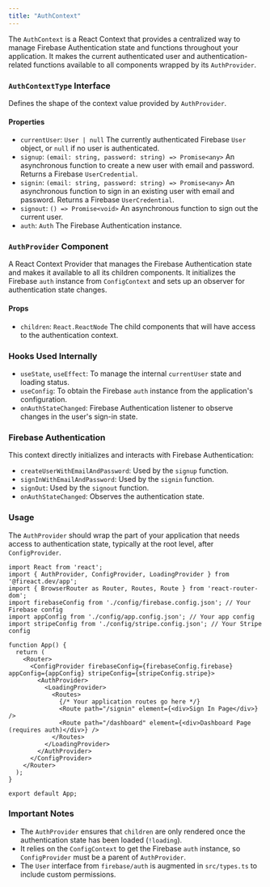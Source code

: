 ```yaml
---
title: "AuthContext"
---
```


The `AuthContext` is a React Context that provides a centralized way to manage Firebase Authentication state and functions throughout your application. It makes the current authenticated user and authentication-related functions available to all components wrapped by its `AuthProvider`.

### `AuthContextType` Interface

Defines the shape of the context value provided by `AuthProvider`.

#### Properties

- `currentUser`: `User | null`
  The currently authenticated Firebase `User` object, or `null` if no user is authenticated.
- `signup`: `(email: string, password: string) => Promise<any>`
  An asynchronous function to create a new user with email and password. Returns a Firebase `UserCredential`.
- `signin`: `(email: string, password: string) => Promise<any>`
  An asynchronous function to sign in an existing user with email and password. Returns a Firebase `UserCredential`.
- `signout`: `() => Promise<void>`
  An asynchronous function to sign out the current user.
- `auth`: `Auth`
  The Firebase Authentication instance.

### `AuthProvider` Component

A React Context Provider that manages the Firebase Authentication state and makes it available to all its children components. It initializes the Firebase `auth` instance from `ConfigContext` and sets up an observer for authentication state changes.

#### Props

- `children`: `React.ReactNode`
  The child components that will have access to the authentication context.

### Hooks Used Internally

- `useState`, `useEffect`: To manage the internal `currentUser` state and loading status.
- `useConfig`: To obtain the Firebase `auth` instance from the application's configuration.
- `onAuthStateChanged`: Firebase Authentication listener to observe changes in the user's sign-in state.

### Firebase Authentication

This context directly initializes and interacts with Firebase Authentication:
- `createUserWithEmailAndPassword`: Used by the `signup` function.
- `signInWithEmailAndPassword`: Used by the `signin` function.
- `signOut`: Used by the `signout` function.
- `onAuthStateChanged`: Observes the authentication state.

### Usage

The `AuthProvider` should wrap the part of your application that needs access to authentication state, typically at the root level, after `ConfigProvider`.

```tsx
import React from 'react';
import { AuthProvider, ConfigProvider, LoadingProvider } from '@fireact.dev/app';
import { BrowserRouter as Router, Routes, Route } from 'react-router-dom';
import firebaseConfig from './config/firebase.config.json'; // Your Firebase config
import appConfig from './config/app.config.json'; // Your app config
import stripeConfig from './config/stripe.config.json'; // Your Stripe config

function App() {
  return (
    <Router>
      <ConfigProvider firebaseConfig={firebaseConfig.firebase} appConfig={appConfig} stripeConfig={stripeConfig.stripe}>
        <AuthProvider>
          <LoadingProvider>
            <Routes>
              {/* Your application routes go here */}
              <Route path="/signin" element={<div>Sign In Page</div>} />
              <Route path="/dashboard" element={<div>Dashboard Page (requires auth)</div>} />
            </Routes>
          </LoadingProvider>
        </AuthProvider>
      </ConfigProvider>
    </Router>
  );
}

export default App;
```

### Important Notes

- The `AuthProvider` ensures that `children` are only rendered once the authentication state has been loaded (`!loading`).
- It relies on the `ConfigContext` to get the Firebase `auth` instance, so `ConfigProvider` must be a parent of `AuthProvider`.
- The `User` interface from `firebase/auth` is augmented in `src/types.ts` to include custom permissions.
